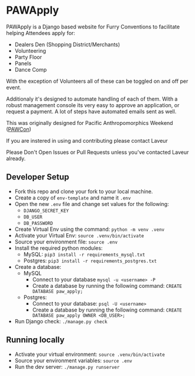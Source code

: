 # PAWApply
PAWApply is a Django based website for Furry Conventions to facilitate helping Attendees apply for:

* Dealers Den (Shopping District/Merchants)
* Volunteering
* Party Floor
* Panels
* Dance Comp

With the exception of Volunteers all of these can be toggled on and off per event.

Additionaly it's designed to automate handling of each of them. With a robust management console its very easy to approve an application,
or request a payment. A lot of steps have automated emails sent as well.

This was originally designed for Pacific Anthropomorphics Weekend ([PAWCon](https://pacanthro.org))

If you are instered in using and contributing please contact Laveur

Please Don't Open Issues or Pull Requests unless you've contacted Laveur already.

## Developer Setup
* Fork this repo and clone your fork to your local machine.
* Create a copy of `env-template` and name it `.env`
* Open the new `.env` file and change set values for the following:
    * `DJANGO_SECRET_KEY`
    * `DB_USER`
    * `DB_PASSWORD`
* Create Virtual Env using the command: `python -m venv .venv`
* Activate your Virtual Env: `source .venv/bin/activate`
* Source your environment file: `source .env`
* Install the required python modules:
    * MySQL: `pip3 install -r requirements_mysql.txt`
    * Postgres: `pip3 install -r requirements_postgres.txt`
* Create a database:
    * MySQL
        * Connect to your database `mysql -u <username> -P`
        * Create a database by running the following command: `CREATE DATABASE paw_apply;`
    * Postgres:
        * Connect to your database: `psql -U <username>`
        * Create a database by running the following command: `CREATE DATABASE paw_apply OWNER <DB_USER>;`
* Run Django check: `./manage.py check`


## Running locally
* Activate your virtual environment: `source .venv/bin/activate`
* Source your environment variables: `source .env`
* Run the dev server: `./manage.py runserver`

